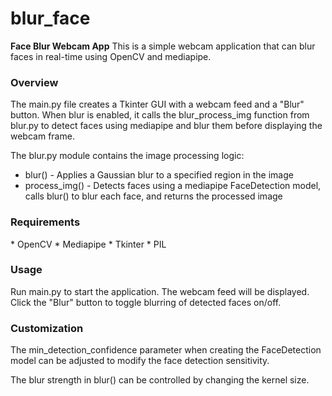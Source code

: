 # blur_face
**Face Blur Webcam App**
This is a simple webcam application that can blur faces in real-time using OpenCV and mediapipe.

<h3>Overview</h3>
The main.py file creates a Tkinter GUI with a webcam feed and a "Blur" button. When blur is enabled, it calls the blur_process_img function from blur.py to detect faces using mediapipe and blur them before displaying the webcam frame.

The blur.py module contains the image processing logic:

* blur() - Applies a Gaussian blur to a specified region in the image
* process_img() - Detects faces using a mediapipe FaceDetection model, calls blur() to blur each face, and returns the processed image<br>
<h3>Requirements</h3>
* OpenCV
* Mediapipe
* Tkinter
* PIL
<h3>Usage</h3>
Run main.py to start the application. The webcam feed will be displayed. Click the "Blur" button to toggle blurring of detected faces on/off.

<h3>Customization</h3>
The min_detection_confidence parameter when creating the FaceDetection model can be adjusted to modify the face detection sensitivity.

The blur strength in blur() can be controlled by changing the kernel size.
